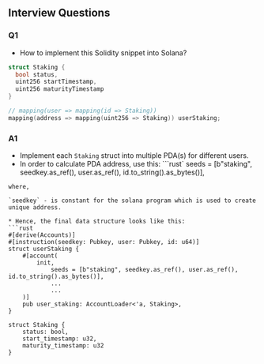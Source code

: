 ## Interview Questions
### Q1
* How to implement this Solidity snippet into Solana?
```c
struct Staking {
  bool status,
  uint256 startTimestamp,
  uint256 maturityTimestamp
}

// mapping(user => mapping(id => Staking))
mapping(address => mapping(uint256 => Staking)) userStaking;
```

### A1
* Implement each `Staking` struct into multiple PDA(s) for different users.
* In order to calculate PDA address, use this:
```rust`
seeds = [b"staking", seedkey.as_ref(), user.as_ref(), id.to_string().as_bytes()],
```
where,

`seedkey` - is constant for the solana program which is used to create unique address.

* Hence, the final data structure looks like this:
```rust
#[derive(Accounts)]
#[instruction(seedkey: Pubkey, user: Pubkey, id: u64)]
struct userStaking {
	#[account(
	    init,
			seeds = [b"staking", seedkey.as_ref(), user.as_ref(), id.to_string().as_bytes()],
			...
			...
	)]
	pub user_staking: AccountLoader<'a, Staking>,
}

struct Staking {
	status: bool,
	start_timestamp: u32,
	maturity_timestamp: u32
}
```



